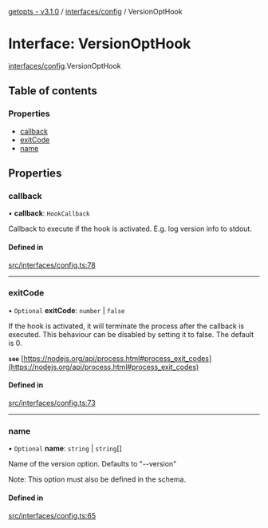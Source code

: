 [getopts - v3.1.0](../README.md) / [interfaces/config](../modules/interfaces_config.md) / VersionOptHook

# Interface: VersionOptHook

[interfaces/config](../modules/interfaces_config.md).VersionOptHook

## Table of contents

### Properties

- [callback](interfaces_config.VersionOptHook.md#callback)
- [exitCode](interfaces_config.VersionOptHook.md#exitcode)
- [name](interfaces_config.VersionOptHook.md#name)

## Properties

### callback

• **callback**: `HookCallback`

Callback to execute if the hook is activated. E.g. log version info to
stdout.

#### Defined in

[src/interfaces/config.ts:78](https://github.com/prasadrajandran/node-getopts/blob/ff39d95/src/interfaces/config.ts#L78)

---

### exitCode

• `Optional` **exitCode**: `number` \| `false`

If the hook is activated, it will terminate the process after the callback
is executed. This behaviour can be disabled by setting it to false. The
default is 0.

**`see`** [https://nodejs.org/api/process.html#process_exit_codes](https://nodejs.org/api/process.html#process_exit_codes)

#### Defined in

[src/interfaces/config.ts:73](https://github.com/prasadrajandran/node-getopts/blob/ff39d95/src/interfaces/config.ts#L73)

---

### name

• `Optional` **name**: `string` \| `string`[]

Name of the version option. Defaults to "--version"

Note: This option must also be defined in the schema.

#### Defined in

[src/interfaces/config.ts:65](https://github.com/prasadrajandran/node-getopts/blob/ff39d95/src/interfaces/config.ts#L65)

